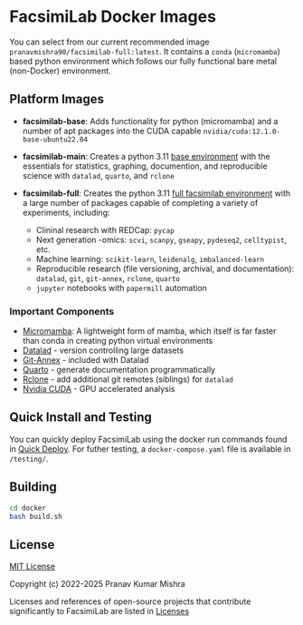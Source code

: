# FacsimiLab Docker Images

You can select from our current recommended image `pranavmishra90/facsimilab-full:latest`. It contains a `conda` (`micromamba`) based python environment which follows our fully functional bare metal (non-Docker) environment.

## Platform Images

- **facsimilab-base**: Adds functionality for python (micromamba) and a number of apt packages into the CUDA capable `nvidia/cuda:12.1.0-base-ubuntu22.04`

- **facsimilab-main**: Creates a python 3.11 [base environment](./docker/main/environment.yml) with the essentials for statistics, graphing, documention, and reproducible science with `datalad`, `quarto`, and `rclone`

- **facsimilab-full**: Creates the python 3.11 [full facsimilab environment](./docker/full/environment.yml) with a large number of packages capable of completing a variety of experiments, including:
  - Clininal research with REDCap: `pycap`
  - Next generation -omics: `scvi`, `scanpy`, `gseapy`, `pydeseq2`, `celltypist`, etc.
  - Machine learning: `scikit-learn`, `leidenalg`, `imbalanced-learn`
  - Reproducible research (file versioning, archival, and documentation): `datalad`, `git`, `git-annex`, `rclone`, `quarto`
  - `jupyter` notebooks with `papermill` automation

### Important Components

- [Micromamba](https://mamba.readthedocs.io/en/latest/user_guide/micromamba.html#micromamba): A lightweight form of mamba, which itself is far faster than conda in creating python virtual environments
- [Datalad](https://github.com/datalad/datalad) - version controlling large datasets
- [Git-Annex](https://git-annex.branchable.com/) - included with Datalad
- [Quarto](https://quarto.org/) - generate documentation programmatically
- [Rclone](https://rclone.org/) - add additional git remotes (siblings) for `datalad`
- [Nvidia CUDA](https://developer.nvidia.com/cuda-toolkit) - GPU accelerated analysis

## Quick Install and Testing

You can quickly deploy FacsimiLab using the docker run commands found in [Quick Deploy](./notebook/quick-deploy.md). For futher testing, a `docker-compose.yaml` file is available in `/testing/`.

## Building

```sh
cd docker
bash build.sh
```

## License

[MIT License](./LICENSE)

Copyright (c) 2022-2025 Pranav Kumar Mishra

Licenses and references of open-source projects that contribute significantly to FacsimiLab are listed in [Licenses](./licenses/readme.md)
